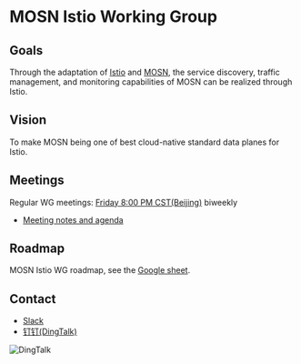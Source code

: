 # MOSN Istio Working Group

## Goals

Through the adaptation of [Istio](https://github.com/istio/istio) and [MOSN](https://github.com/mosn/mosn), the service discovery, traffic management, and monitoring capabilities of MOSN can be realized through Istio.

## Vision

To make MOSN being one of best cloud-native standard data planes for Istio.

## Meetings

Regular WG meetings: [Friday 8:00 PM CST(Beijing)](https://zoom.com.cn/j/606356911) biweekly

- [Meeting notes and agenda](https://docs.google.com/document/d/12lgyCW-GmlErr_ihvAO7tMmRe87i70bv2xqe4h2LUz4/edit?usp=sharing)

## Roadmap

MOSN Istio WG roadmap, see the [Google sheet](https://docs.google.com/spreadsheets/d/1fALompY9nKZNImOuxQw23xtMD-5rCBrXWziJZkj76bo/edit?usp=sharing).

## Contact

- [Slack](https://join.slack.com/t/mosnproxy/shared_invite/zt-cah41h36-9PUN6meNYyROY0aDEgRuzg)
- [钉钉(DingTalk)](https://qr.dingtalk.com/action/joingroup?code=v1,k1,zAW58Ttxt4ZAm8jJu8EDgLsAASeRRxPT7ULA9oob/bQ=&_dt_no_comment=1&origin=11)

![DingTalk](https://gw.alipayobjects.com/mdn/rms_91f3e6/afts/img/A*kc4eT4Uqgg0AAAAAAAAAAABkARQnAQ)
